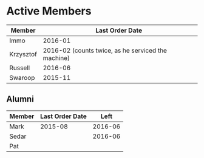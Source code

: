 # Active Members

Member    | Last Order Date
----------|-----------------
Immo      | 2016-01
Krzysztof | 2016-02 (counts twice, as he serviced the machine)
Russell   | 2016-06
Swaroop   | 2015-11

## Alumni

Member    | Last Order Date | Left
----------|-----------------|-----
Mark      | 2015-08         | 2016-06
Sedar     |                 | 2016-06
Pat       |                 |
